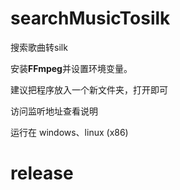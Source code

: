 # searchMusicTosilk

搜索歌曲转silk

安装**FFmpeg**并设置环境变量。

建议把程序放入一个新文件夹，打开即可

访问监听地址查看说明

运行在 windows、linux    (x86)

# release

